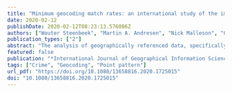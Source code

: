 ```yaml
---
title: "Minimum geocoding match rates: an international study of the impact of data and areal unit sizes"
date: 2020-02-12
publishDate: 2020-02-12T08:23:13.576086Z
authors: ["Wouter Steenbeek", "Martin A. Andresen", "Nick Malleson", "Christophe Vandeviver"]
publication_types: ["2"]
abstract: "The analysis of geographically referenced data, specifically point data, is predicated on the accurate geocoding of those data. Geocoding refers to the process in which geographically referenced data (addresses, for example) are placed on a map. This process may lead to issues with positional accuracy or the inability to geocode an address. In this paper, we conduct an international investigation into the impact of the (in)ability to geocode an address on the resulting spatial pattern. We use a variety of point data sets of crime events (varying numbers of events and types of crime), a variety of areal units of analysis (varying the number and size of areal units), from a variety of countries (varying underlying administrative systems), and a locally-based spatial point pattern test to find the levels of geocoding match rates to maintain the spatial patterns of the original data when addresses are missing at random. We find that the level of geocoding success depends on the number of points and the number of areal units under analysis, but generally show that the necessary levels of geocoding success are lower than found in previous research. This finding is consistent across different national contexts."
featured: false
publication: "*International Journal of Geographical Information Science*"
tags: ["Crime", "Geocoding", "Point pattern"]
url_pdf: "https://doi.org/10.1080/13658816.2020.1725015"
doi: "10.1080/13658816.2020.1725015"
---
```



